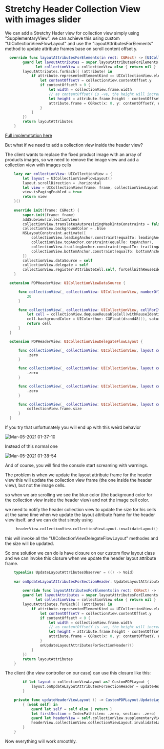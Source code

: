 # Stretchy Header Collection View with images slider

We can add a Stretchy Hader view for collection view simply using "SupplementaryView". 
we can achieve this using custom "UICollectionViewFlowLayout" and use the "layoutAttributesForElements" method to update attribute frames base on scroll content offset y.

```swift
  override func layoutAttributesForElements(in rect: CGRect) -> [UICollectionViewLayoutAttributes]? {
        guard let layoutAttributes = super.layoutAttributesForElements(in: rect),
              let collectionView = collectionView else { return nil }
        layoutAttributes.forEach({ (attribute) in
            if attribute.representedElementKind == UICollectionView.elementKindSectionHeader {
                let contentOffsetY = collectionView.contentOffset.y
                if contentOffsetY < 0 {
                    let width = collectionView.frame.width
                    // as contentOffsetY is -ve, the height will increase based on contentOffsetY
                    let height = attribute.frame.height - contentOffsetY
                    attribute.frame = CGRect(x: 0, y: contentOffsetY, width: width, height: height)
                }
            }
        })
        return layoutAttributes
    }
```
 
[Full implemntation here](https://medium.com/@mail2ashislaha/stretchy-header-animation-using-collection-view-custom-layout-f2ce466ec710)

But what if we need to add a collection view inside the header view?

The client wants to replace the fixed product image with an array of products images, so we need to remove the image view and add a collection view with images cells

```swift
    lazy var collectionView: UICollectionView = {
        let layout = UICollectionViewFlowLayout()
        layout.scrollDirection = .horizontal
        let view = UICollectionView(frame: frame, collectionViewLayout: layout)
        view.isPagingEnabled = true
        return view
    }()
    
    override init(frame: CGRect) {
        super.init(frame: frame)
        addSubview(collectionView)
        collectionView.translatesAutoresizingMaskIntoConstraints = false
        collectionView.backgroundColor = .blue
        NSLayoutConstraint.activate([
            collectionView.leadingAnchor.constraint(equalTo: leadingAnchor),
            collectionView.topAnchor.constraint(equalTo: topAnchor),
            collectionView.trailingAnchor.constraint(equalTo: trailingAnchor),
            collectionView.bottomAnchor.constraint(equalTo: bottomAnchor)
        ])
        collectionView.dataSource = self
        collectionView.delegate = self
        collectionView.register(AttributeCell.self, forCellWithReuseIdentifier: AttributeCell.cellId)
    }
```

```swift
  extension PDPHeaderView: UICollectionViewDataSource {

      func collectionView(_ collectionView: UICollectionView, numberOfItemsInSection section: Int) -> Int {
          20
      }

      func collectionView(_ collectionView: UICollectionView, cellForItemAt indexPath: IndexPath) -> UICollectionViewCell {
          let cell = collectionView.dequeueReusableCell(withReuseIdentifier: AttributeCell.cellId, for: indexPath)
          cell.backgroundColor = UIColor(hue: CGFloat(drand48()), saturation: 1, brightness: 1, alpha: 1)
          return cell
      }
  }
```

```swift
  extension PDPHeaderView: UICollectionViewDelegateFlowLayout {

      func collectionView(_ collectionView: UICollectionView, layout collectionViewLayout: UICollectionViewLayout, minimumLineSpacingForSectionAt section: Int) -> CGFloat {
          .zero
      }

      func collectionView(_ collectionView: UICollectionView, layout collectionViewLayout: UICollectionViewLayout, minimumInteritemSpacingForSectionAt section: Int) -> CGFloat {
          .zero
      }

      func collectionView(_ collectionView: UICollectionView, layout collectionViewLayout: UICollectionViewLayout, insetForSectionAt section: Int) -> UIEdgeInsets {
          .zero
      }

      func collectionView(_ collectionView: UICollectionView, layout collectionViewLayout: UICollectionViewLayout, sizeForItemAt indexPath: IndexPath) -> CGSize {
          collectionView.frame.size
      }
  }
```


If you try that unfortunately you will end up with this weird behavior

![Mar-05-2021 01-37-10](https://user-images.githubusercontent.com/17902030/110045422-52cf3180-7d53-11eb-95ea-fb150ea7ce43.gif)

Instead of this normal one

![Mar-05-2021 01-38-54](https://user-images.githubusercontent.com/17902030/110045584-91fd8280-7d53-11eb-9bab-14ab47647bf5.gif)

And of course, you will find the console start screaming with warnings.

The problem is when we update the layout attribute frame for the header view this will update the collection view frame (the one inside the header view),
but not the image cells. 

so when we are scrolling we see the blue color (the background color for the collection view inside the header view) and not the image cell color.

we need to notify the header collection view to update the size for his cells at the same time when we update the layout attribute frame for the header view itself.
and we can do that simply using 

```swift
     headerView.collectionView.collectionViewLayout.invalidateLayout()
```
this will invoke all the "UICollectionViewDelegateFlowLayout" methodes and the size will be updated.

So one solution we can do is have closure on our custom flow layout class and we can invoke this closure when we update the header layout attribute frame.

```swift
    typealias UpdateLayoutAttributesObserver = (() -> Void)
    
    var onUpdateLayoutAttributesForSectionHeader: UpdateLayoutAttributesObserver?
    
        override func layoutAttributesForElements(in rect: CGRect) -> [UICollectionViewLayoutAttributes]? {
        guard let layoutAttributes = super.layoutAttributesForElements(in: rect),
              let collectionView = collectionView else { return nil }
        layoutAttributes.forEach({ (attribute) in
            if attribute.representedElementKind == UICollectionView.elementKindSectionHeader {
                let contentOffsetY = collectionView.contentOffset.y
                if contentOffsetY < 0 {
                    let width = collectionView.frame.width
                    // as contentOffsetY is -ve, the height will increase based on contentOffsetY
                    let height = attribute.frame.height - contentOffsetY
                    attribute.frame = CGRect(x: 0, y: contentOffsetY, width: width, height: height)
                }
                onUpdateLayoutAttributesForSectionHeader?()
            }
        })
        return layoutAttributes
    }
```

The client (the view controller on our case) can use this closure like this:

```swift
        if let layout = collectionViewLayout as? CustomPDPLayout {
            layout.onUpdateLayoutAttributesForSectionHeader = updateHeaderViewLayout()
        }
```

```swift
    private func updateHeaderViewLayout () -> CustomPDPLayout.UpdateLayoutAttributesObserver {
        { [weak self] in
            guard let self = self else { return }
            let firstSection = IndexPath(item: .zero, section: .zero)
            guard let headerView = self.collectionView.supplementaryView(forElementKind: UICollectionView.elementKindSectionHeader, at: firstSection) as? PDPHeaderView else { return }
            headerView.collectionView.collectionViewLayout.invalidateLayout()
        }
    }
```

Now everything will work smoothly.


